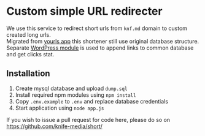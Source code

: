 # Custom simple URL redirecter

We use this service to redirect short urls from `knf.md` domain to custom created long urls.  
Migrated from [yourls app](https://github.com/YOURLS/YOURLS) this shortener still use original database structure.  
Separate [WordPress module](https://github.com/knife-media/theme/blob/develop/app/core/modules/short-manager.php) is used to append links to common database and get clicks stat.  

## Installation

1. Create mysql database and upload `dump.sql` 
2. Install required npm modules using `npm install`
3. Copy `.env.example` to `.env` and replace database credentials
3. Start application using `node app.js`

If you wish to issue a pull request for code here, please do so on https://github.com/knife-media/short/
